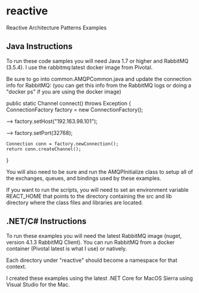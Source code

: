 # reactive
Reactive Architecture Patterns Examples

Java Instructions
-------------------

To run these code samples you will need Java 1.7 or higher and RabbitMQ (3.5.4). I use the rabbitmq:latest docker image from Pivotal.

Be sure to go into common.AMQPCommon.java and update the connection info for RabbitMQ: (you can get this info from the RabbitMQ logs or doing a "docker ps" if you are using the docker image)

public static Channel connect() throws Exception {	
	ConnectionFactory factory = new ConnectionFactory();	

-->	factory.setHost("192.163.98.101");

-->	factory.setPort(32768);

	Connection conn = factory.newConnection();	
	return conn.createChannel();	
}

You will also need to be sure and run the AMQPInitialize class to setup all of the exchanges, queues, and bindings used by these examples.

If you want to run the scripts, you will need to set an environment variable REACT_HOME that points to the directory containing the src and lib directory where the class files and libraries are located. 

.NET/C# Instructions
-------------------

To run these examples you will need the latest RabbitMQ image (nuget, version 4.1.3 RabbitMQ Client). You can run RabbitMQ from a docker container (Pivotal latest is what I use) or natively.

Each directory under "reactive" should become a namespace for that context.

I created these examples using the latest .NET Core for MacOS Sierra using Visual Studio for the Mac. 


